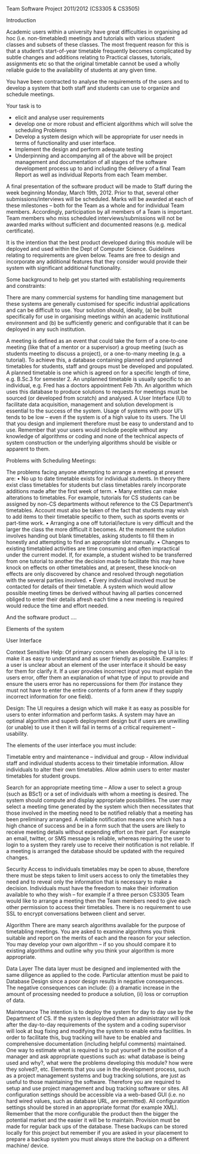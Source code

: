 Team Software Project 2011/2012 (CS3305 & CS3505)

Introduction

Academic users within a university have great difficulties in organising ad hoc (i.e. non-timetabled) meetings and tutorials with various student classes and subsets of these classes. The most frequent reason for this is that a student’s start-of-year timetable frequently becomes complicated by subtle changes and additions relating to Practical classes, tutorials, assignments etc so that the original timetable cannot be used a wholly reliable guide to the availability of students at any given time.

You have been contracted to analyse the requirements of the users and to develop a system that both staff and students can use to organize and schedule meetings.

Your task is to
- elicit and analyse user requirements
- develop one or more robust and efficient algorithms which will solve the scheduling Problems
- Develop a system design which will be appropriate for user needs in terms of functionality and user interface.
- Implement the design and perform adequate testing
- Underpinning and accompanying all of the above will be project management and documentation of all stages of the software development process up to and including the delivery of a final Team Report as well as individual Reports from each Team member.

A final presentation of the software product will be made to Staff during the week beginning Monday, March 19th, 2012. Prior to that, several other submissions/interviews will be scheduled. Marks will be awarded at each of these milestones – both for the Team as a whole and for individual Team members. Accordingly, participation by all members of a Team is important. Team members who miss scheduled interviews/submissions will not be awarded marks without sufficient and documented reasons (e.g. medical certificate).

It is the intention that the best product developed during this module will be deployed and used within the Dept of Computer Science. Guidelines relating to requirements are given below. Teams are free to design and incorporate any additional features that they consider would provide their system with significant additional functionality.

Some background to help get you started with establishing requirements and constraints:

There are many commercial systems for handling time management but these systems are generally customised for specific industrial applications and can be difficult to use. Your solution should, ideally, (a) be built specifically for use in organising meetings within an academic institutional environment and (b) be sufficiently generic and configurable that it can be deployed in any such institution.

A meeting is defined as an event that could take the form of a one-to-one meeting (like that of a mentor or a supervisor) a group meeting (such as students meeting to discuss a project), or a one-to-many meeting (e.g. a tutorial). To achieve this, a database containing planned and unplanned timetables for students, staff and groups must be developed and populated. A planned timetable is one which is agreed on for a specific length of time, e.g. B.Sc.3 for semester 2. An unplanned timetable is usually specific to an individual, e.g. Fred has a doctors appointment Feb 7th. An algorithm which uses this database to produce solutions to requests for meetings must be sourced (or developed from scratch) and analysed. A User Interface (UI) to facilitate data acquisition, management and solution development is essential to the success of the system. Usage of systems with poor UI’s tends to be low – even if the system is of a high value to its users. The UI that you design and implement therefore must be easy to understand and to use. Remember that your users would include people without any knowledge of algorithms or coding and none of the technical aspects of system construction or the underlying algorithms should be visible or apparent to them.

Problems with Scheduling Meetings:

The problems facing anyone attempting to arrange a meeting at present are:
• No up to date timetable exists for individual students. In theory there exist class timetables for students but class timetables rarely incorporate additions made after the first week of term.
• Many entities can make alterations to timetables. For example, tutorials for CS students can be assigned by non-CS departments without reference to the CS Department’s timetables. Account must also be taken of the fact that students may wish to add items to their timetable specific to them, such as sports events or part-time work.
• Arranging a one off tutorial/lecture is very difficult and the larger the class the more difficult it becomes. At the moment the solution involves handing out blank timetables, asking students to fill them in honestly and attempting to find an appropriate slot manually.
• Changes to existing timetabled activities are time consuming and often impractical under the current model. If, for example, a student wished to be transferred from one tutorial to another the decision made to facilitate this may have knock on effects on other timetables and, at present, these knock-on effects are only discovered by chance and resolved through negotiation with the several parties involved.
• Every individual involved must be contacted for details of their timetable. A system which would allow possible meeting times be derived without having all parties concerned obliged to enter their details afresh each time a new meeting is required would reduce the time and effort needed.



And the software product ….

Elements of the system

User Interface

Context Sensitive Help: Of primary concern when developing the UI is to make it as easy to understand and as user friendly as possible. Examples: If a user is unclear about an element of the user interface it should be easy for them for clarify it. If a user provides incorrect input you must explain the users error, offer them an explanation of what type of input to provide and ensure the users error has no repercussions for them (for instance they must not have to enter the entire contents of a form anew if they supply incorrect information for one field).

Design: The UI requires a design which will make it as easy as possible for users to enter information and perform tasks. A system may have an optimal algorithm and superb deployment design but if users are unwilling (or unable) to use it then it will fail in terms of a critical requirement – usability.

The elements of the user interface you must include:

Timetable entry and maintenance – individual and group - Allow individual staff and individual students access to their timetable information. Allow individuals to alter their own timetables. Allow admin users to enter master timetables for student groups.

Search for an appropriate meeting time – Allow a user to select a group (such as BSc1) or a set of individuals with whom a meeting is desired. The system should compute and display appropriate possibilities. The user may select a meeting time generated by the system which then necessitates that those involved in the meeting need to be notified reliably that a meeting has been preliminary arranged. A reliable notification means one which has a high chance of success and be in a form such that the users are likely to receive meeting details without expending effort on their part. For example an email, twitter, or SMS message is reliable, whereas requiring the user to login to a system they rarely use to receive their notification is not reliable. If a meeting is arranged the database should be updated with the required changes.

Security
Access to individuals timetables may be open to abuse, therefore there must be steps taken to limit users access to only the timetables they need and to reveal only the information that is necessary to make a decision. Individuals must have the freedom to make their information available to who they wish – for example if a three person CS3305 Team would like to arrange a meeting then the Team members need to give each other permission to access their timetables.
There is no requirement to use SSL to encrypt conversations between client and server.



Algorithm
There are many search algorithms available for the purpose of timetabling meetings. You are asked to examine algorithms you think suitable and report on the merits of each and the reason for your selection. You may develop your own algorithm – if so you should compare it to existing algorithms and outline why you think your algorithm is more appropriate.

Data Layer
The data layer must be designed and implemented with the same diligence as applied to the code. Particular attention must be paid to Database Design since a poor design results in negative consequences. The negative consequences can include: (i) a dramatic increase in the amount of processing needed to produce a solution, (ii) loss or corruption of data.

Maintenance
The intention is to deploy the system for day to day use by the Department of CS. If the system is deployed then an administrator will look after the day-to-day requirements of the system and a coding supervisor will look at bug fixing and modifying the system to enable extra facilities. In order to facilitate this, bug tracking will have to be enabled and comprehensive documentation (including helpful comments) maintained. One way to estimate what is required is to put yourself in the position of a manager and ask appropriate questions such as: what database is being used and why?, what were the problems developing this module? how were they solved?, etc.
Elements that you use in the development process, such as a project management systems and bug tracking solutions, are just as useful to those maintaining the software. Therefore you are required to setup and use project management and bug tracking software or sites.
All configuration settings should be accessible via a web-based GUI (i.e. no hard wired values, such as database URL, are permitted). All configuration settings should be stored in an appropriate format (for example XML). Remember that the more configurable the product then the bigger the potential market and the easier it will be to maintain.
Provision must be made for regular back ups of the database. These backups can be stored locally for this project but remember if you are asked in your placement to prepare a backup system you must always store the backup on a different machine/ device.
